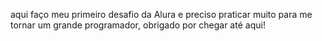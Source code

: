 aqui faço meu primeiro desafio da Alura e preciso praticar muito para me tornar um grande programador, obrigado por chegar até aqui!
